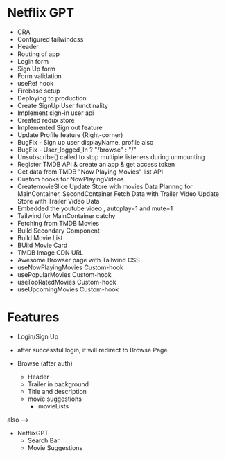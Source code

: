 # Netflix GPT

- CRA 
- Configured tailwindcss 
- Header
- Routing of app
- Login form
- Sign Up form
- Form validation
- useRef hook
- Firebase setup
- Deploying to production
- Create SignUp User functinality
- Implement sign-in user api
- Created redux store 
- Implemented Sign out feature
- Update Profile feature (Right-corner)
- BugFix - Sign up user displayName, profile also
- BugFix - User_logged_In ? "/browse" : "/"
- Unsubscribe() called to stop multiple listeners during unmounting 
- Register TMDB API & create an app & get access token 
- Get data from TMDB "Now Playing Movies" list API
- Custom hooks for NowPlayingVideos
- CreatemovieSlice
Update Store with movies Data
Plannng for MainContainer, SecondContainer
Fetch Data with Trailer Video
Update Store with Trailer Video Data
- Embedded the youtube video , autoplay=1 and mute=1
- Tailwind for MainContainer catchy 
- Fetching from TMDB Movies 
- Build Secondary Component
- Build Movie List
- BUild Movie Card
- TMDB Image CDN URL
- Awesome Browser page with Tailwind CSS
- useNowPlayingMovies Custom-hook
- usePopularMovies Custom-hook
- useTopRatedMovies Custom-hook
- useUpcomingMovies Custom-hook


# Features
- Login/Sign Up
- after successful login, it will redirect to Browse Page

- Browse (after auth)
    - Header
    - Trailer in background
    - Title and description
    - movie suggestions
        - movieLists

also -->

- NetflixGPT
    - Search Bar
    - Movie Suggestions